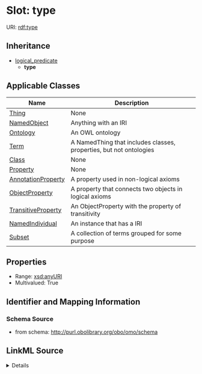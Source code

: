 # Slot: type

URI: [rdf:type](http://www.w3.org/1999/02/22-rdf-syntax-ns#type)




## Inheritance

* [logical_predicate](logical_predicate.md)
    * **type**





## Applicable Classes

| Name | Description |
| --- | --- |
[Thing](Thing.md) | None
[NamedObject](NamedObject.md) | Anything with an IRI
[Ontology](Ontology.md) | An OWL ontology
[Term](Term.md) | A NamedThing that includes classes, properties, but not ontologies
[Class](Class.md) | None
[Property](Property.md) | None
[AnnotationProperty](AnnotationProperty.md) | A property used in non-logical axioms
[ObjectProperty](ObjectProperty.md) | A property that connects two objects in logical axioms
[TransitiveProperty](TransitiveProperty.md) | An ObjectProperty with the property of transitivity
[NamedIndividual](NamedIndividual.md) | An instance that has a IRI
[Subset](Subset.md) | A collection of terms grouped for some purpose






## Properties

* Range: [xsd:anyURI](http://www.w3.org/2001/XMLSchema#anyURI)
* Multivalued: True







## Identifier and Mapping Information







### Schema Source


* from schema: http://purl.obolibrary.org/obo/omo/schema




## LinkML Source

<details>
```yaml
name: type
from_schema: http://purl.obolibrary.org/obo/omo/schema
rank: 1000
is_a: logical_predicate
slot_uri: rdf:type
multivalued: true
designates_type: true
alias: type
domain_of:
- Thing
range: uriorcurie

```
</details>